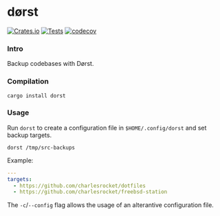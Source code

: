 # dørst
[![Crates.io](https://img.shields.io/crates/v/dorst)](https://crates.io/crates/dorst)
[![Tests](https://github.com/charlesrocket/dorst/actions/workflows/tests.yml/badge.svg?branch=trunk)](https://github.com/charlesrocket/dorst/actions/workflows/tests.yml)
[![codecov](https://codecov.io/gh/charlesrocket/dorst/branch/trunk/graph/badge.svg)](https://codecov.io/gh/charlesrocket/dorst)
### Intro

Backup codebases with Dørst.

### Compilation

```
cargo install dorst
```

### Usage

Run `dorst` to create a configuration file in `$HOME/.config/dorst` and set backup targets.

`dorst /tmp/src-backups`

Example:

```yaml
---
targets:
  - https://github.com/charlesrocket/dotfiles
  - https://github.com/charlesrocket/freebsd-station
```

The `-c`/`--config` flag allows the usage of an alterantive configuration file.
